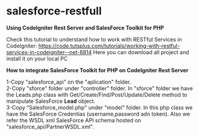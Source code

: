 # salesforce-restfull
<b>Using CodeIgniter Rest Server and SalesForce Toolkit for PHP</b>

Check this tutorial to understand how to work with RESTful Services in CodeIgniter: https://code.tutsplus.com/tutorials/working-with-restful-services-in-codeigniter--net-8814 
Here you can download all project and install it on your local PC

<b>How to integrate SalesForce Toolkit for PHP on CodeIgniter Rest Server</b>

1-Copy "salesforce_api" on the "aplication" folder.</br>
2-Copy "sforce" folder under "controller" folder. In "sforce" folder we have the Leads.php class with Get/Create/Find/Post/Update/Delete method to manipulate SalesForce <b>Lead</b> object.</br>
3-Copy "Salesforce_model.php" under "model" folder. In this php class we have the SalesForce Credentias (username,password adn token). Also we refer the WSDL xml SalesForce API schema hosted on "salesforce_api/PartnerWSDL.xml".
